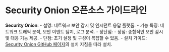 # Security Onion 오픈소스 가이드라인
**Security Onion**:
    - 설명: 네트워크 보안 감시 및 인시던트 응답 플랫폼.
    - 기능 특징: 네트워크 트래픽 분석, 보안 이벤트 탐지, 로그 분석.
    - 장단점:
      - 장점: 종합적인 보안 감시 및 대응 기능 제공.
      - 단점: 초기 설정 및 구성이 복잡할 수 있음.
    - 설치 가이드: [Security Onion GitHub 페이지](https://github.com/Security-Onion-Solutions/security-onion)의 설치 지침을 따라 설치.